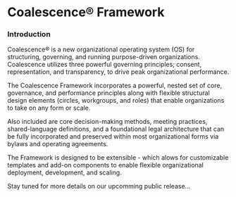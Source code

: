 # Coalescence® Framework

### Introduction
Coalescence® is a new organizational operating system (OS) for structuring, governing, and running purpose-driven organizations. Coalescence utilizes three powerful governing principles; consent, representation, and transparency, to drive peak organizational performance.

The Coalescence Framework incorporates a powerful, nested set of core, governance, and performance principles along with flexible structural design elements (circles, workgroups, and roles) that enable organizations to take on any form or scale.

Also included are core decision-making methods, meeting practices, shared-language definitions, and a foundational legal architecture that can be fully incorporated and preserved within most organizational forms via bylaws and operating agreements.

The Framework is designed to be extensible - which alows for customizable templates and add-on components to enable flexible organizational deployment, development, and scaling.

Stay tuned for more details on our upcomming public release...
